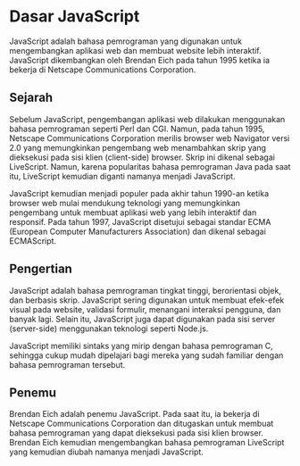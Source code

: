 # Dasar JavaScript

JavaScript adalah bahasa pemrograman yang digunakan untuk mengembangkan aplikasi web dan membuat website lebih interaktif. JavaScript dikembangkan oleh Brendan Eich pada tahun 1995 ketika ia bekerja di Netscape Communications Corporation.

## Sejarah

Sebelum JavaScript, pengembangan aplikasi web dilakukan menggunakan bahasa pemrograman seperti Perl dan CGI. Namun, pada tahun 1995, Netscape Communications Corporation merilis browser web Navigator versi 2.0 yang memungkinkan pengembang web menambahkan skrip yang dieksekusi pada sisi klien (client-side) browser. Skrip ini dikenal sebagai LiveScript. Namun, karena popularitas bahasa pemrograman Java pada saat itu, LiveScript kemudian diganti namanya menjadi JavaScript.

JavaScript kemudian menjadi populer pada akhir tahun 1990-an ketika browser web mulai mendukung teknologi yang memungkinkan pengembang untuk membuat aplikasi web yang lebih interaktif dan responsif. Pada tahun 1997, JavaScript disetujui sebagai standar ECMA (European Computer Manufacturers Association) dan dikenal sebagai ECMAScript.

## Pengertian

JavaScript adalah bahasa pemrograman tingkat tinggi, berorientasi objek, dan berbasis skrip. JavaScript sering digunakan untuk membuat efek-efek visual pada website, validasi formulir, menangani interaksi pengguna, dan banyak lagi. Selain itu, JavaScript juga dapat digunakan pada sisi server (server-side) menggunakan teknologi seperti Node.js.

JavaScript memiliki sintaks yang mirip dengan bahasa pemrograman C, sehingga cukup mudah dipelajari bagi mereka yang sudah familiar dengan bahasa pemrograman tersebut.

## Penemu

Brendan Eich adalah penemu JavaScript. Pada saat itu, ia bekerja di Netscape Communications Corporation dan ditugaskan untuk membuat bahasa pemrograman yang dapat dieksekusi pada sisi klien browser. Brendan Eich kemudian mengembangkan bahasa pemrograman LiveScript yang kemudian diubah namanya menjadi JavaScript.
